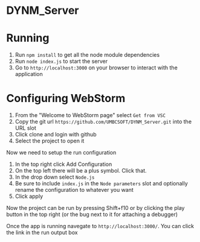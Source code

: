# DYNM_Server

# Running
1. Run `npm install` to get all the node module dependencies
2. Run `node index.js` to start the server
3. Go to `http://localhost:3000` on your browser to interact with the application

# Configuring WebStorm
1. From the "Welcome to WebStorm page" select `Get from VSC`
2. Copy the git url `https://github.com/UMBCSOFT/DYNM_Server.git` into the URL slot
3. Click clone and login with github
4. Select the project to open it

Now we need to setup the run configuration
1. In the top right click Add Configuration
2. On the top left there will be a plus symbol. Click that.
3. In the drop down select `Node.js`
4. Be sure to include `index.js` in the `Node parameters` slot and optionally rename the configuration to whatever you want
5. Click apply

Now the project can be run by pressing Shift+f10 or by clicking the play button in the top right (or the bug next to it for attaching a debugger)

Once the app is running navegate to `http://localhost:3000/`. You can click the link in the run output box